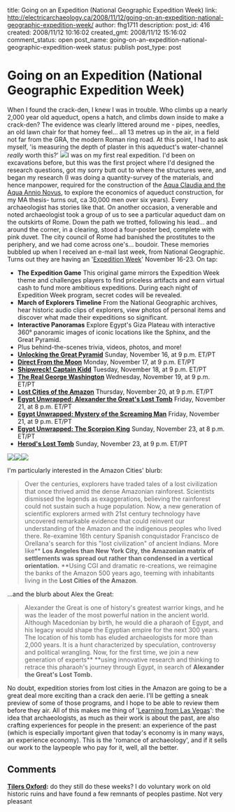 title: Going on an Expedition (National Geographic Expedition Week)
link: http://electricarchaeology.ca/2008/11/12/going-on-an-expedition-national-geographic-expedition-week/
author: fhg1711
description: 
post_id: 416
created: 2008/11/12 10:16:02
created_gmt: 2008/11/12 15:16:02
comment_status: open
post_name: going-on-an-expedition-national-geographic-expedition-week
status: publish
post_type: post

# Going on an Expedition (National Geographic Expedition Week)

When I found the crack-den, I knew I was in trouble. Who climbs up a nearly 2,000 year old aqueduct, opens a hatch, and climbs down inside to make a crack-den? The evidence was clearly littered around me - pipes, needles, an old lawn chair for that homey feel... all 13 metres up in the air, in a field not far from the GRA, the modern Roman ring road. At this point, I had to ask myself, 'is measuring the depth of plaster in this aqueduct's water-channel _really_ worth this?' ![](http://upload.wikimedia.org/wikipedia/commons/thumb/5/54/Aqueduct-aqua-claudia.jpg/180px-Aqueduct-aqua-claudia.jpg)I was on my first real expedition. I'd been on excavations before, but this was the first project where I'd designed the research questions, got my sorry butt out to where the structures were, and began my research (I was doing a quantity-survey of the materials, and hence manpower, required for the construction of the [Aqua Claudia and the Aqua Annio Novus](http://en.wikipedia.org/wiki/Aqua_Claudia), to explore the economics of aqueduct construction, for my MA thesis- turns out, ca 30,000 men over six years). Every archaeologist has stories like that. On another occasion, a venerable and noted archaeologist took a group of us to see a particular aqueduct dam on the outskirts of Rome. Down the path we trotted, following his lead... and around the corner, in a clearing, stood a four-poster bed, complete with pink duvet. The city council of Rome had banished the prostitutes to the periphery, and we had come across one's... boudoir. These memories bubbled up when I received an e-mail last week, from National Geographic. Turns out they are having an '[Expedition Week](http://natgeotv.com/expedition)' November 16-23. On tap: 

  * **The Expedition Game** This original game mirrors the Expedition Week theme and challenges players to find priceless artifacts and earn virtual cash to fund more ambitious expeditions. During each night of Expedition Week program, secret codes will be revealed.
  * **March of Explorers Timeline** From the National Geographic archives, hear historic audio clips of explorers, view photos of personal items and discover what made their expeditions so significant.
  * **Interactive Panoramas** Explore Egypt's Giza Plateau with interactive 360° panoramic images of iconic locations like the Sphinx, and the Great Pyramid.
  * Plus behind-the-scenes trivia, videos, photos, and more!
  * **[Unlocking the Great Pyramid](http://channel.nationalgeographic.com/series/expedition-week/3283/Overview)** Sunday, November 16, at 9 p.m. ET/PT
  * **[Direct From the Moon](http://channel.nationalgeographic.com/series/expedition-week/4058/Overview)** Monday, November 17, at 9 p.m. ET/PT
  * **[Shipwreck! Captain Kidd](http://channel.nationalgeographic.com/series/expedition-week/3984/Overview)** Tuesday, November 18, at 9 p.m. ET/PT
  * **[The Real George Washington](http://channel.nationalgeographic.com/series/expedition-week/3618/Overview)** Wednesday, November 19, at 9 p.m. ET/PT
  * **[Lost Cities of the Amazon](http://channel.nationalgeographic.com/series/expedition-week/3819/Overview)** Thursday, November 20, at 9 p.m. ET/PT
  * **[Egypt Unwrapped: Alexander the Great's Lost Tomb](http://channel.nationalgeographic.com/series/expedition-week/3910/Overview)** Friday, November 21, at 8 p.m. ET/PT
  * **[Egypt Unwrapped: Mystery of the Screaming Man](http://channel.nationalgeographic.com/series/expedition-week/3914/Overview)** Friday, November 21, at 9 p.m. ET/PT
  * **[Egypt Unwrapped: The Scorpion King](http://channel.nationalgeographic.com/series/expedition-week/3913/Overview)** Sunday, November 23, at 8 p.m. ET/PT
  * **[Herod's Lost Tomb](http://channel.nationalgeographic.com/episode/herod-s-lost-tomb-3571/Overview)** Sunday, November 23, at 9 p.m. ET/PT

![](http://server115.activemediaonline.net/NGC/emsDownload.do?token=FVqT7kpava35y9kNF57EA056B720009ADD0D11B70420000000000000&xpart=thumb&noCache1.0)![](http://server115.activemediaonline.net/NGC/emsDownload.do?token=sfFUpIhyN3GiLxpzY4Sl1080D81A009ADD0D11B701E0000000000000&xpart=thumb&noCache1.0)![](http://server115.activemediaonline.net/NGC/emsDownload.do?token=CokZMBCSmOIvEu9aVm7o80826D1C00AADD0D11B704A0000000000000&xpart=thumb&noCache1.0)

I'm particularly interested in the Amazon Cities' blurb: 

> Over the centuries, explorers have traded tales of a lost civilization that once thrived amid the dense Amazonian rainforest. Scientists dismissed the legends as exaggerations, believing the rainforest could not sustain such a huge population. Now, a new generation of scientific explorers armed with 21st century technology have uncovered remarkable evidence that could reinvent our understanding of the Amazon and the indigenous peoples who lived there. Re-examine 16th century Spanish conquistador Francisco de Orellana's search for this "lost civilization" of ancient Indians. More like** **Los Angeles than New York City, the Amazonian matrix of settlements was spread out rather than condensed in a vertical orientation.** **Using CGI and dramatic re-creations, we reimagine the banks of the Amazon 500 years ago, teeming with inhabitants living in the **Lost Cities of the Amazon**.

...and the blurb about Alex the Great: 

> Alexander the Great is one of history's greatest warrior kings, and he was the leader of the most powerful nation in the ancient world. Although Macedonian by birth, he would die a pharaoh of Egypt, and his legacy would shape the Egyptian empire for the next 300 years. The location of his tomb has eluded archaeologists for more than 2,000 years. It is a hunt characterized by speculation, controversy and political wrangling. Now, for the first time, we join a new generation of experts** **using innovative research and thinking to retrace this pharaoh's journey through Egypt, in search of **Alexander the Great's Lost Tomb.**

No doubt, expedition stories from lost cities in the Amazon are going to be a great deal more exciting than a crack den aerie. I'll be getting a sneak preview of some of those programs, and I hope to be able to review them before they air. All of this makes me thing of '[Learning from Las Vegas](http://electricarchaeologist.wordpress.com/2007/06/22/learning-in-las-vegas-archaeology-in-the-experience-economy/)': the idea that archaeologists, as much as their work is about the past, are also crafting experiences for people in the present: an experience of the past (which is especially important given that today's economy is in many ways, an experience economy). This is the 'romance of archaeology', and if it sells our work to the laypeople who pay for it, well, all the better.

## Comments

**[Tilers Oxford](#3810 "2010-11-20 07:06:15"):** do they still do these weeks? I do voluntary work on old historic ruins and have found a few remnants of peoples pastime. Not very pleasant

